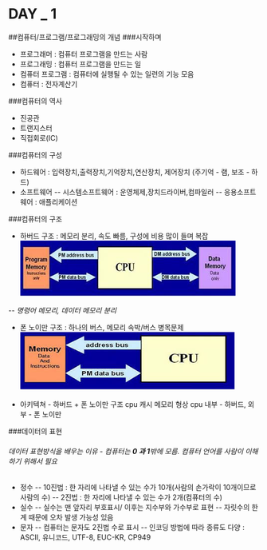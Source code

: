 # DAY _ 1
##컴퓨터/프로그램/프로그래밍의 개념
###시작하며
- 프로그래머 : 컴퓨터 프로그램을 만드는 사람
- 프로그래밍 : 컴퓨터 프로그램을 만드는 일
- 컴퓨터 프로그램 : 컴퓨터에 실행될 수 있는 일련의 기능 모음
- 컴퓨터 :  전자계산기

###컴퓨터의 역사
- 진공관
- 트랜지스터
- 직접회로(IC)

###컴퓨터의 구성
- 하드웨어 : 입력장치,출력장치,기억장치,연산장치, 제어장치
    (주기억 - 램, 보조 - 하드)
- 소프트웨어
-- 시스템소프트웨어 : 운영체제,장치드라이버,컴파일러
-- 응용소프트웨어 : 애플리케이션

###컴퓨터의 구조
- 하버드 구조 : 메모리 분리, 속도 빠름, 구성에 비용 많이 들며 복잡
![test1.jpeg](./test1.jpeg)


-- *명령어 메모리, 데이터 메모리 분리*

- 폰 노이만 구조 : 하나의 버스, 메모리 속박/버스 병목문제
![test2.jpeg](./test2.jpeg)

- 아키텍쳐 - 하버드 + 폰 노이만 구조
    cpu 캐시 메모리 형상
    cpu 내부 - 하버드, 외부 - 폰 노이만

###데이터의 표현
###### 데이터 표현방식을 배우는 이유 - 컴퓨터는 **0 과 1**밖에 모름. 컴퓨터 언어를 사람이 이해하기 위해서 필요
- 정수
-- 10진법 : 한 자리에 나타낼 수 있는 수가 10개(사람의 손가락이 10개이므로 사람의 수)
-- 2진법 : 한 자리에 나타낼 수 있는 수가 2개(컴퓨터의 수)
- 실수
-- 실수는 맨 앞자리 부호표시/ 이후는 지수부와 가수부로 표현
-- 자릿수의 한계 때문에 오차 발생 가능성 있음
- 문자
-- 컴퓨터는 문자도 2진법 수로 표시
-- 인코딩 방법에 따라 종류도 다양 : ASCII, 유니코드, UTF-8, EUC-KR, CP949
